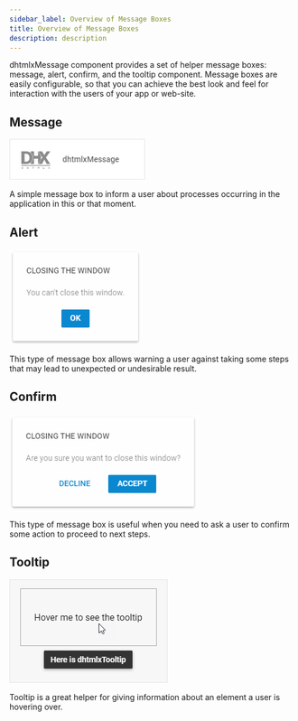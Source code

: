 ```yaml
---
sidebar_label: Overview of Message Boxes
title: Overview of Message Boxes
description: description
---          
```


dhtmlxMessage component provides a set of helper message boxes: message, alert, confirm, and the tooltip component. Message boxes are easily configurable, so that you can achieve the best look and feel for 
interaction with the users of your app or web-site.

## Message

![DHTMLX Message](../assets/message/message.png)

A simple message box to inform a user about processes occurring in the application in this or that moment.

## Alert

![DHX Alert](../assets/message/dhx_alert.png)

This type of message box allows warning a user against taking some steps that may lead to unexpected or undesirable result.

## Confirm

![DHX Confirm](../assets/message/dhx_confirm.png)

This type of message box is useful when you need to ask a user to confirm some action to proceed to next steps.

## Tooltip

![DHX Tooltip](../assets/message/show_tooltip.png)

Tooltip is a great helper for giving information about an element a user is hovering over.
